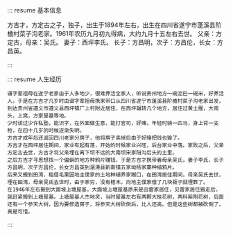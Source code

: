 ::: resume 基本信息

方吉才，方定古之子，独子，出生于1894年左右，出生在四川省遂宁市蓬溪县阶檐村菜子沟老家。1961年农历九月初九得病，大约九月十五左右去世。
父亲：方定古，母亲：吴氏。
妻子：西坪李氏。
长子：方昌明，次子：方昌伦，长女：方昌英。

:::

::: resume 人生经历

    谱字辈祖母在遂宁老家由于人多地少，很难养活全家人，听说贵州地方一碗泥巴一碗米，好养活人。于是在方吉才几岁时由谱字辈祖母携家带口从四川省遂宁市蓬溪县阶檐村菜子沟老家出发，到达贵州省遵义市遵义县西坪镇厂上村附近居住，在西坪辗转几个地方，居住过黄土雁，大南头，上窝，方家屋基等地。
    少时读过少许私塾，能识字，在外面做生意，能打官司，好赌，年轻时骑一匹马，身上背一支枪，在四十几岁的时候逐渐失明。
    方吉才成年后还返回四川老家分房子，他将房子卖掉后由于好赌把钱也输了。
    方吉才在西坪居住期间，家业有起有落，开始的时候家业兴旺，后台家业中落。家败之后，父亲方定古去世，方吉才将父亲埋在离下坝不远的大南坝宋家阳沟后头的土里。
    之后方吉才寻思想找一个偏僻的地方种鸦片赚钱，于是方吉才携带着母亲吴氏，妻子李氏，长子方昌明，次子方昌伦，长女方昌英到湄潭县新南镇五家坳杨家寨种植鸦片。
    后来又搬到田湾，租借毛栗园地主僕家的土地种植养家糊口，在田湾居住期间，母亲吴氏去世，埋在田湾，母亲吴氏去世时，由于家穷，没有棺木，向地主僕家借了几块板子就埋葬了。
    在1946年左右搬到大面坡上塘屋基，大面坡上塘屋基原来是由雷家居住，见雷家居住搬走后，就赶紧搬到上塘屋基。上塘屋基人杰地灵，当时屋基左右有两颗大桂花树，两科紫荆花树，后面还有一个参天大树，因为要修造房子，将参天大树砍倒后，比人还高。但是这些树都被砍倒了，真是可惜。

:::
